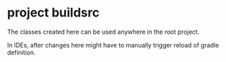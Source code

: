 # project buildsrc

The classes created here can be used anywhere in the root project.

In IDEs, after changes here might have to manually trigger reload of gradle definition.
